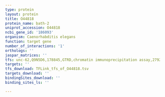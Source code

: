 ```yaml
---
type: protein
layout: protein
title: O44818
protein_name: bath-2
uniprot_accession: O44818
ncbi_gene_id: '186093'
organism: Caenorhabditis elegans
function: target gene
number_of_interactions: '1'
orthologs: ''
jaspar_matrices: ''
tfs: unc-62,Q9N5D6,178845,GTRD,chromatin immunoprecipitation assay,27924024%5Buid%5D,No
targets: ''
tfs_download: TFLink_tfs_of_O44818.tsv
targets_download: ''
bindingSites_download: ''
binding_sites_ls: ''

---
```

